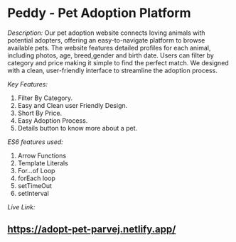 # Peddy - Pet Adoption Platform

*Description:* 
Our pet adoption website connects loving animals with potential adopters, offering an easy-to-navigate platform to browse available pets. The website features detailed profiles for each animal, including photos, age, breed,gender and birth date. Users can filter by category and price making it simple to find the perfect match. We designed with a clean, user-friendly interface to streamline the adoption process.

*Key Features:*
1. Filter By Category.
2. Easy and Clean user Friendly Design.
3. Short By Price.
4. Easy Adoption Process.
5. Details button to know more about a pet.

*ES6 features used:*
1. Arrow Functions
2. Template Literals
3. For...of Loop
4. forEach loop
5. setTimeOut 
6. setInterval

*Live Link:* 
## https://adopt-pet-parvej.netlify.app/


